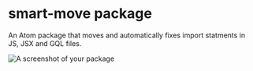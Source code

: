 # smart-move package

An Atom package that moves and automatically fixes import statments in JS, JSX and GQL files.

![A screenshot of your package](https://f.cloud.github.com/assets/69169/2290250/c35d867a-a017-11e3-86be-cd7c5bf3ff9b.gif)
